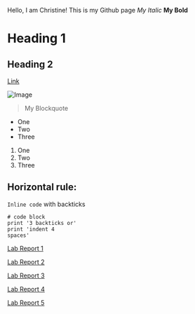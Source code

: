Hello, I am Christine!
This is my Github page
*My Italic*
**My Bold**

# Heading 1
## Heading 2
[Link](https://www.google.com/?client=safari&channel=mac_bm)

![Image](https://commonmark.org/help/images/favicon.png)
> My Blockquote

* One
* Two
* Three

1. One
2. Two
3. Three

Horizontal rule:
---

`Inline code` with backticks

```
# code block
print '3 backticks or'
print 'indent 4
spaces'
```

[Lab Report 1](lab-report-1-week-2.html)

[Lab Report 2](lab-report-2-week-4.html)

[Lab Report 3](lab-report-3-week-6.html)

[Lab Report 4](lab-report-4-week-8.html)

[Lab Report 5](lab-report-5-week-10.html)